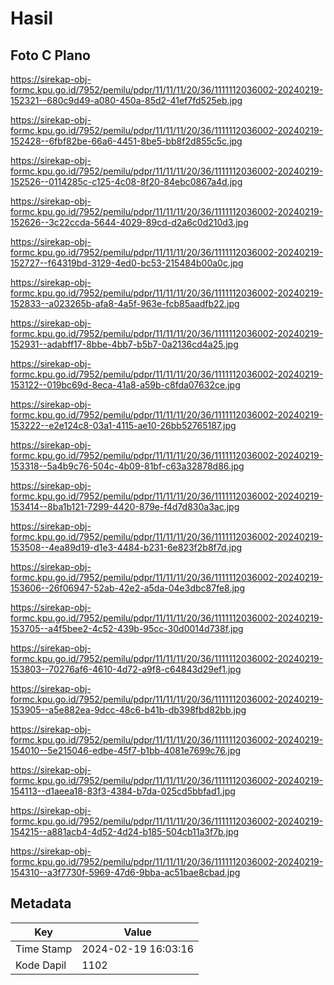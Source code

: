 # Hasil

## Foto C Plano

https://sirekap-obj-formc.kpu.go.id/7952/pemilu/pdpr/11/11/11/20/36/1111112036002-20240219-152321--680c9d49-a080-450a-85d2-41ef7fd525eb.jpg

https://sirekap-obj-formc.kpu.go.id/7952/pemilu/pdpr/11/11/11/20/36/1111112036002-20240219-152428--6fbf82be-66a6-4451-8be5-bb8f2d855c5c.jpg

https://sirekap-obj-formc.kpu.go.id/7952/pemilu/pdpr/11/11/11/20/36/1111112036002-20240219-152526--0114285c-c125-4c08-8f20-84ebc0867a4d.jpg

https://sirekap-obj-formc.kpu.go.id/7952/pemilu/pdpr/11/11/11/20/36/1111112036002-20240219-152626--3c22ccda-5644-4029-89cd-d2a6c0d210d3.jpg

https://sirekap-obj-formc.kpu.go.id/7952/pemilu/pdpr/11/11/11/20/36/1111112036002-20240219-152727--f64319bd-3129-4ed0-bc53-215484b00a0c.jpg

https://sirekap-obj-formc.kpu.go.id/7952/pemilu/pdpr/11/11/11/20/36/1111112036002-20240219-152833--a023265b-afa8-4a5f-963e-fcb85aadfb22.jpg

https://sirekap-obj-formc.kpu.go.id/7952/pemilu/pdpr/11/11/11/20/36/1111112036002-20240219-152931--adabff17-8bbe-4bb7-b5b7-0a2136cd4a25.jpg

https://sirekap-obj-formc.kpu.go.id/7952/pemilu/pdpr/11/11/11/20/36/1111112036002-20240219-153122--019bc69d-8eca-41a8-a59b-c8fda07632ce.jpg

https://sirekap-obj-formc.kpu.go.id/7952/pemilu/pdpr/11/11/11/20/36/1111112036002-20240219-153222--e2e124c8-03a1-4115-ae10-26bb52765187.jpg

https://sirekap-obj-formc.kpu.go.id/7952/pemilu/pdpr/11/11/11/20/36/1111112036002-20240219-153318--5a4b9c76-504c-4b09-81bf-c63a32878d86.jpg

https://sirekap-obj-formc.kpu.go.id/7952/pemilu/pdpr/11/11/11/20/36/1111112036002-20240219-153414--8ba1b121-7299-4420-879e-f4d7d830a3ac.jpg

https://sirekap-obj-formc.kpu.go.id/7952/pemilu/pdpr/11/11/11/20/36/1111112036002-20240219-153508--4ea89d19-d1e3-4484-b231-6e823f2b8f7d.jpg

https://sirekap-obj-formc.kpu.go.id/7952/pemilu/pdpr/11/11/11/20/36/1111112036002-20240219-153606--26f06947-52ab-42e2-a5da-04e3dbc87fe8.jpg

https://sirekap-obj-formc.kpu.go.id/7952/pemilu/pdpr/11/11/11/20/36/1111112036002-20240219-153705--a4f5bee2-4c52-439b-95cc-30d0014d738f.jpg

https://sirekap-obj-formc.kpu.go.id/7952/pemilu/pdpr/11/11/11/20/36/1111112036002-20240219-153803--70276af6-4610-4d72-a9f8-c64843d29ef1.jpg

https://sirekap-obj-formc.kpu.go.id/7952/pemilu/pdpr/11/11/11/20/36/1111112036002-20240219-153905--a5e882ea-9dcc-48c6-b41b-db398fbd82bb.jpg

https://sirekap-obj-formc.kpu.go.id/7952/pemilu/pdpr/11/11/11/20/36/1111112036002-20240219-154010--5e215046-edbe-45f7-b1bb-4081e7699c76.jpg

https://sirekap-obj-formc.kpu.go.id/7952/pemilu/pdpr/11/11/11/20/36/1111112036002-20240219-154113--d1aeea18-83f3-4384-b7da-025cd5bbfad1.jpg

https://sirekap-obj-formc.kpu.go.id/7952/pemilu/pdpr/11/11/11/20/36/1111112036002-20240219-154215--a881acb4-4d52-4d24-b185-504cb11a3f7b.jpg

https://sirekap-obj-formc.kpu.go.id/7952/pemilu/pdpr/11/11/11/20/36/1111112036002-20240219-154310--a3f7730f-5969-47d6-9bba-ac51bae8cbad.jpg


## Metadata

| Key        | Value               |
| ---------- | ------------------- |
| Time Stamp | 2024-02-19 16:03:16 |
| Kode Dapil | 1102                |



